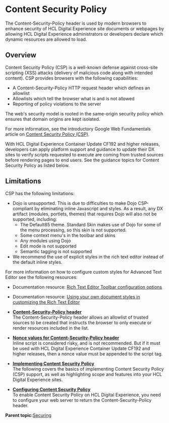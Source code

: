 # Content Security Policy

The Content-Security-Policy header is used by modern browsers to enhance security of HCL Digital Experience site documents or webpages by allowing HCL Digital Experience administrators or developers declare which dynamic resources are allowed to load.

## Overview

Content Security Policy \(CSP\) is a well-known defense against cross-site scripting \(XSS\) attacks \(delivery of malicious code along with intended content\). CSP provides browsers with the following capabilities:

-   A Content-Security-Policy HTTP request header which defines an allowlist
-   Allowlists which tell the browser what is and is not allowed
-   Reporting of policy violations to the server

The web's security model is rooted in the same-origin security policy which ensures that domain origins are kept isolated.

For more information, see the introductory Google Web Fundamentals article on [Content Security Policy \(CSP\)](https://developers.google.com/web/fundamentals/security/csp).

With HCL Digital Experience Container Update CF192 and higher releases, developers can apply platform support and guidance to update their DX sites to verify scripts requested to execute are coming from trusted sources before rendering pages to end users. See the guidance topics for Content Security Policy as listed below.

## Limitations

CSP has the following limitations:

-   Dojo is unsupported. This is due to difficulties to make Dojo CSP-compliant by eliminating inline Javascript and styles. As a result, any DX artifact \(modules, portlets, themes\) that requires Dojo will also not be supported, including:
    -   The Default85 theme. Standard Skin makes use of Dojo for some of the menu processing, so this skin is not supported.
    -   Some context menu's in the toolbar and skins
    -   Any modules using Dojo
    -   Edit mode is not supported
    -   Semantic tagging is not supported
-   We recommend the use of explicit styles in the rich text editor instead of the default inline styles.

For more information on how to configure custom styles for Advanced Text Editor see the following resources:

-   Documentation resource: [Rich Text Editor Toolbar configuration options](../wcm/wcm_config_ephox_custom.md)
-   Documentation resource: [Using your own document styles in customizing the Rich Text Editor](https://docs.ephox.com/display/tbio/Using+Your+Own+Document+Styles)

-   **[Content-Security-Policy header](../security/content_security_policy_header.md)**  
The Content-Security-Policy header allows an allowlist of trusted sources to be created that instructs the browser to only execute or render resources included in the list.
-   **[Nonce values for Content-Security-Policy header](../security/nonce_values.md)**  
 Inline script is considered risky, and is not recommended. But if it must be used with HCL Digital Experience Container Update CF192 and higher releases, then a nonce value must be appended to the script tag.
-   **[Implementing Content Security Policy](../security/implementing_content_security_policy.md)**  
The following covers the basics of implementing Content Security Policy \(CSP\) support, as well as highlighting scope and features into your HCL Digital Experience sites.
-   **[Configuring Content Security Policy](../security/configuring_content_security_policy.md)**  
To enable Content Security Policy on HCL Digital Experience, you need to configure your web server to return the Content-Security-Policy header.

**Parent topic:**[Securing](../security/securing_wp.md)

